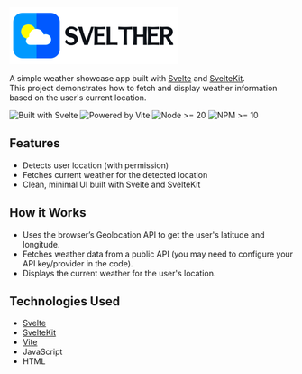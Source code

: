 <picture>
  <source srcset="static/svelther-logo_light.png" media="(prefers-color-scheme: dark)">
  <img src="static/svelther-logo_dark.png" alt="Svelther Logo" width="300">
</picture>


A simple weather showcase app built with [Svelte](https://svelte.dev/) and [SvelteKit](https://kit.svelte.dev/).  
This project demonstrates how to fetch and display weather information based on the user's current location.

![Built with Svelte](https://img.shields.io/badge/Built%20with-Svelte-%23FF3E00?style=for-the-badge&logo=svelte&logoColor=white)
![Powered by Vite](https://img.shields.io/badge/Powered%20by-Vite-%23646CFF?style=for-the-badge&logo=vite&logoColor=white)
![Node >= 20](https://img.shields.io/badge/Node-20+-339933?style=for-the-badge&logo=node.js&logoColor=white)
![NPM >= 10](https://img.shields.io/badge/NPM-10+-CB3837?style=for-the-badge&logo=npm&logoColor=white)

## Features

- Detects user location (with permission)
- Fetches current weather for the detected location
- Clean, minimal UI built with Svelte and SvelteKit

## How it Works

- Uses the browser’s Geolocation API to get the user's latitude and longitude.
- Fetches weather data from a public API (you may need to configure your API key/provider in the code).
- Displays the current weather for the user's location.

## Technologies Used

- [Svelte](https://svelte.dev/)
- [SvelteKit](https://kit.svelte.dev/)
- [Vite](https://vitejs.dev/)
- JavaScript
- HTML
